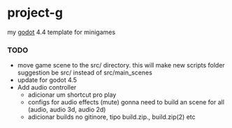 # project-g

my [godot](https://godotengine.org/) 4.4 template for minigames

### TODO

- move game scene to the src/ directory. this will make new scripts folder suggestion be src/ instead of src/main_scenes
- update for godot 4.5
- Add audio controller
  - adicionar um shortcut pro play
  - configs for audio effects (mute) gonna need to build an scene for all (audio, audio 3d, audio 2d)
  - adicionar builds no gitinore, tipo build.zip., build.zip(2) etc

